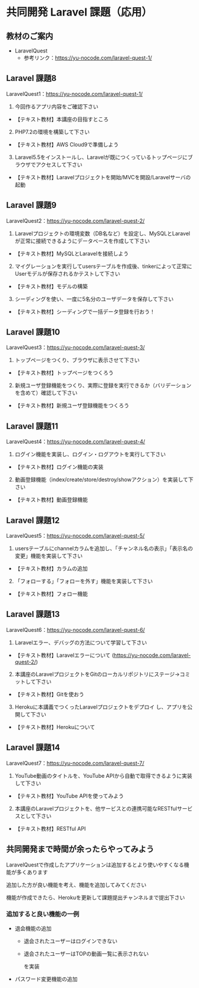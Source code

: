 # 共同開発 Laravel 課題（応用）

## 教材のご案内

- LaravelQuest
  - 参考リンク：https://yu-nocode.com/laravel-quest-1/

## Laravel 課題8

LaravelQuest1：https://yu-nocode.com/laravel-quest-1/

1. 今回作るアプリ内容をご確認下さい

- 【テキスト教材】本講座の目指すところ

2. PHP7.2の環境を構築して下さい

- 【テキスト教材】AWS Cloud9で準備しよう

3. Laravel5.5をインストールし、Laravelが既につくっているトップページにブラウザでアクセスして下さい

- 【テキスト教材】Laravelプロジェクトを開始/MVCを開設/Laravelサーバの起動

## Laravel 課題9

LaravelQuest2：https://yu-nocode.com/laravel-quest-2/

1. Laravelプロジェクトの環境変数（DB名など）を設定し、MySQLとLaravelが正常に接続できるようにデータベースを作成して下さい

- 【テキスト教材】MySQLとLaravelを接続しよう

2. マイグレーションを実行してusersテーブルを作成後、tinkerによって正常にUserモデルが保存されるかテストして下さい

- 【テキスト教材】モデルの構築

3. シーディングを使い、一度に5名分のユーザデータを保存して下さい

- 【テキスト教材】シーディングで一括データ登録を行おう！

## Laravel 課題10

LaravelQuest3：https://yu-nocode.com/laravel-quest-3/

1. トップページをつくり、ブラウザに表示させて下さい

- 【テキスト教材】トップページをつくろう

2. 新規ユーザ登録機能をつくり、実際に登録を実行できるか（バリデーションを含めて）確認して下さい

- 【テキスト教材】新規ユーザ登録機能をつくろう

## Laravel 課題11

LaravelQuest4：https://yu-nocode.com/laravel-quest-4/

1. ログイン機能を実装し、ログイン・ログアウトを実行して下さい

- 【テキスト教材】ログイン機能の実装

2. 動画登録機能（index/create/store/destroy/showアクション）を実装して下さい

- 【テキスト教材】動画登録機能

## Laravel 課題12

LaravelQuest5：https://yu-nocode.com/laravel-quest-5/

1. usersテーブルにchannelカラムを追加し、「チャンネル名の表示」「表示名の変更」機能を実装して下さい

- 【テキスト教材】カラムの追加

2. 「フォローする」「フォローを外す」機能を実装して下さい

- 【テキスト教材】フォロー機能

## Laravel 課題13

LaravelQuest6：https://yu-nocode.com/laravel-quest-6/

1. Laravelエラー、デバッグの方法について学習して下さい

- 【テキスト教材】Laravelエラーについて (https://yu-nocode.com/laravel-quest-2/)

2. 本講座のLaravelプロジェクトをGitのローカルリポジトリにステージ→コミットして下さい

- 【テキスト教材】Gitを使おう

3. Herokuに本講義でつくったLaravelプロジェクトをデプロイ し、アプリを公開して下さい

- 【テキスト教材】Herokuについて

## Laravel 課題14

LaravelQuest7：https://yu-nocode.com/laravel-quest-7/

1. YouTube動画のタイトルを、YouTube APIから自動で取得できるように実装して下さい

- 【テキスト教材】YouTube APIを使ってみよう

2. 本講座のLaravelプロジェクトを、他サービスとの連携可能なRESTfulサービスとして下さい

- 【テキスト教材】RESTful API

## 共同開発まで時間が余ったらやってみよう
LaravelQuestで作成したアプリケーションは追加するとより使いやすくなる機能が多くあります

追加した方が良い機能を考え、機能を追加してみてください

機能が作成できたら、Herokuを更新して課題提出チャンネルまで提出下さい

### 追加すると良い機能の一例
- 退会機能の追加
  - 退会されたユーザーはログインできない
  - 退会されたユーザーはTOPの動画一覧に表示されない

    を実装

- パスワード変更機能の追加
